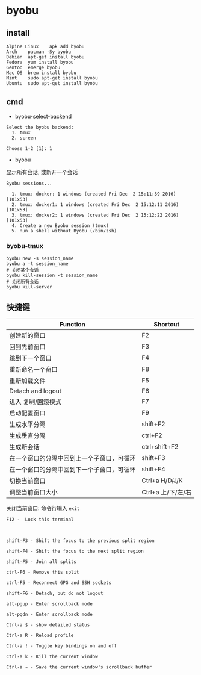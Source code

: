 # byobu

## install

```
Alpine Linux	apk add byobu
Arch	pacman -Sy byobu
Debian	apt-get install byobu
Fedora	yum install byobu
Gentoo	emerge byobu
Mac OS	brew install byobu
Mint	sudo apt-get install byobu
Ubuntu	sudo apt-get install byobu
```

## cmd


* byobu-select-backend

```
Select the byobu backend:
  1. tmux
  2. screen

Choose 1-2 [1]: 1
```

* byobu

显示所有会话, 或新开一个会话

```
Byobu sessions...

  1. tmux: docker: 1 windows (created Fri Dec  2 15:11:39 2016) [101x53]
  2. tmux: docker1: 1 windows (created Fri Dec  2 15:12:11 2016) [101x53]
  3. tmux: docker2: 1 windows (created Fri Dec  2 15:12:22 2016) [101x53]
  4. Create a new Byobu session (tmux)
  5. Run a shell without Byobu (/bin/zsh)
```

### byobu-tmux

```
byobu new -s session_name
byobu a -t session_name
# 关闭某个会话
byobu kill-session -t session_name
# 关闭所有会话
byobu kill-server
```

## 快捷键

Function | Shortcut
--- | -----
创建新的窗口 | F2
回到先前窗口 | F3
跳到下一个窗口 | F4
重新命名一个窗口 | F8
重新加载文件 | F5
Detach and logout | F6
进入 复制/回滚模式 | F7
启动配置窗口 | F9
生成水平分隔 | shift+F2
生成垂直分隔 | ctrl+F2
生成新会话 | ctrl+shift+F2
在一个窗口的分隔中回到上一个子窗口，可循环 | shift+F3
在一个窗口的分隔中回到下一个子窗口，可循环 | shift+F4
切换当前窗口 | Ctrl+a H/D/J/K
调整当前窗口大小 | Ctrl+a 上/下/左/右

关闭当前窗口: 命令行输入 `exit`

```
F12 -  Lock this terminal



shift-F3 - Shift the focus to the previous split region

shift-F4 - Shift the focus to the next split region

shift-F5 - Join all splits

ctrl-F6 - Remove this split

ctrl-F5 - Reconnect GPG and SSH sockets

shift-F6 - Detach, but do not logout

alt-pgup - Enter scrollback mode

alt-pgdn - Enter scrollback mode

Ctrl-a $ - show detailed status

Ctrl-a R - Reload profile

Ctrl-a ! - Toggle key bindings on and off

Ctrl-a k - Kill the current window

Ctrl-a ~ - Save the current window's scrollback buffer
```
